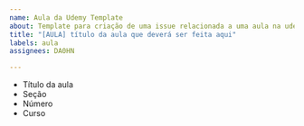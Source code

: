 ```yaml
---
name: Aula da Udemy Template
about: Template para criação de uma issue relacionada a uma aula na udemy
title: "[AULA] título da aula que deverá ser feita aqui"
labels: aula
assignees: DA0HN

---
```


* Título da aula
* Seção
* Número
* Curso
